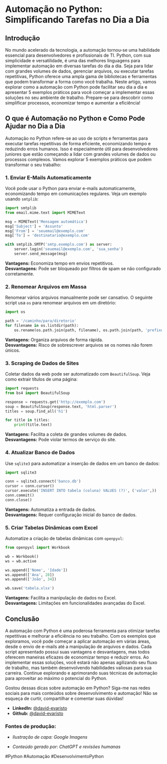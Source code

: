 # Automação no Python: Simplificando Tarefas no Dia a Dia

## Introdução

No mundo acelerado da tecnologia, a automação tornou-se uma habilidade essencial para desenvolvedores e profissionais de TI. Python, com sua simplicidade e versatilidade, é uma das melhores linguagens para implementar automação em diversas tarefas do dia a dia. Seja para lidar com grandes volumes de dados, gerenciar arquivos, ou executar tarefas repetitivas, Python oferece uma ampla gama de bibliotecas e ferramentas que podem transformar a forma como você trabalha. Neste artigo, vamos explorar como a automação com Python pode facilitar seu dia a dia e apresentar 5 exemplos práticos para você começar a implementar essas soluções no seu ambiente de trabalho. Prepare-se para descobrir como simplificar processos, economizar tempo e aumentar a eficiência!

## O que é Automação no Python e Como Pode Ajudar no Dia a Dia

Automação no Python refere-se ao uso de scripts e ferramentas para executar tarefas repetitivas de forma eficiente, economizando tempo e reduzindo erros humanos. Isso é especialmente útil para desenvolvedores juniores que estão começando a lidar com grandes volumes de dados ou processos complexos. Vamos explorar 5 exemplos práticos que podem transformar o seu trabalho:

### 1. Enviar E-Mails Automaticamente

Você pode usar o Python para enviar e-mails automaticamente, economizando tempo em comunicações regulares. Veja um exemplo usando `smtplib`:

```python
import smtplib
from email.mime.text import MIMEText

msg = MIMEText('Mensagem automática')
msg['Subject'] = 'Assunto'
msg['From'] = 'seuemail@exemplo.com'
msg['To'] = 'destinatario@exemplo.com'

with smtplib.SMTP('smtp.exemplo.com') as server:
    server.login('seuemail@exemplo.com', 'sua_senha')
    server.send_message(msg)
```

**Vantagens:** Economiza tempo em envios repetitivos.  
**Desvantagens:** Pode ser bloqueado por filtros de spam se não configurado corretamente.

### 2. Renomear Arquivos em Massa

Renomear vários arquivos manualmente pode ser cansativo. O seguinte script usa `os` para renomear arquivos em um diretório:

```python
import os

path = '/caminho/para/diretorio'
for filename in os.listdir(path):
    os.rename(os.path.join(path, filename), os.path.join(path, 'prefixo_' + filename))
```

**Vantagens:** Organiza arquivos de forma rápida.  
**Desvantagens:** Risco de sobrescrever arquivos se os nomes não forem únicos.

### 3. Scraping de Dados de Sites

Coletar dados da web pode ser automatizado com `BeautifulSoup`. Veja como extrair títulos de uma página:

```python
import requests
from bs4 import BeautifulSoup

response = requests.get('http://exemplo.com')
soup = BeautifulSoup(response.text, 'html.parser')
titles = soup.find_all('h1')

for title in titles:
    print(title.text)
```

**Vantagens:** Facilita a coleta de grandes volumes de dados.  
**Desvantagens:** Pode violar termos de serviço do site.

### 4. Atualizar Banco de Dados

Use `sqlite3` para automatizar a inserção de dados em um banco de dados:

```python
import sqlite3

conn = sqlite3.connect('banco.db')
cursor = conn.cursor()
cursor.execute('INSERT INTO tabela (coluna) VALUES (?)', ('valor',))
conn.commit()
conn.close()
```

**Vantagens:** Automatiza a entrada de dados.  
**Desvantagens:** Requer configuração inicial do banco de dados.

### 5. Criar Tabelas Dinâmicas com Excel

Automatize a criação de tabelas dinâmicas com `openpyxl`:

```python
from openpyxl import Workbook

wb = Workbook()
ws = wb.active

ws.append(['Nome', 'Idade'])
ws.append(['Ana', 28])
ws.append(['João', 34])

wb.save('tabela.xlsx')
```

**Vantagens:** Facilita a manipulação de dados no Excel.  
**Desvantagens:** Limitações em funcionalidades avançadas do Excel.

## Conclusão

A automação com Python é uma poderosa ferramenta para otimizar tarefas repetitivas e melhorar a eficiência no seu trabalho. Com os exemplos que exploramos, você pode começar a aplicar automação em várias áreas, desde o envio de e-mails até a manipulação de arquivos e dados. Cada script apresentado possui suas vantagens e desvantagens, mas todos oferecem maneiras eficazes de economizar tempo e reduzir erros. Ao implementar essas soluções, você estará não apenas agilizando seu fluxo de trabalho, mas também desenvolvendo habilidades valiosas para sua carreira. Continue explorando e aprimorando suas técnicas de automação para aproveitar ao máximo o potencial do Python.

Gostou dessas dicas sobre automação em Python? Siga-me nas redes sociais para mais conteúdos sobre desenvolvimento e automação!
Não se esqueça de curtir, compartilhar e comentar suas dúvidas!
- **LinkedIn:** [@david-evaristo](https://www.linkedin.com/in/david-evaristo/)
- **Github:** [@david-evaristo](https://github.com/david-evaristo)

### Fontes de produção:
- _Ilustração de capa: Google Imagens_ 

- _Conteúdo gerado por: ChatGPT e revisões humanas_


#Python #Automação #DesenvolvimentoPython
